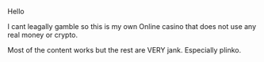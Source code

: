 Hello

I cant leagally gamble so this is my own Online casino that does not use any real money or crypto.

Most of the content works but the rest are VERY jank. Especially plinko.

